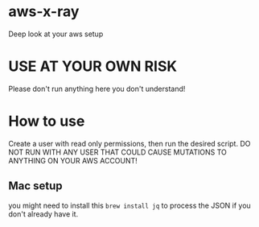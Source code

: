 # aws-x-ray

Deep look at your aws setup

# USE AT YOUR OWN RISK

Please don't run anything here you don't understand!

# How to use
Create a user with read only permissions, then run the desired script. DO NOT RUN WITH ANY USER THAT COULD CAUSE MUTATIONS TO ANYTHING ON YOUR AWS ACCOUNT!

## Mac setup
you might need to install this `brew install jq` to process the JSON if you don't already have it.
